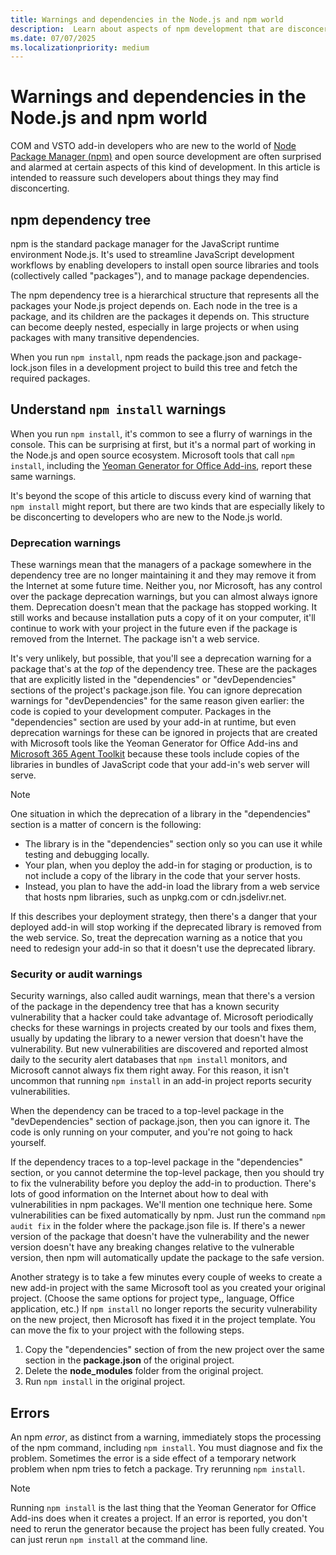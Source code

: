 ```yaml
---
title: Warnings and dependencies in the Node.js and npm world
description:  Learn about aspects of npm development that are disconcerting to COM and VSTO developers.
ms.date: 07/07/2025
ms.localizationpriority: medium
---
```


# Warnings and dependencies in the Node.js and npm world

COM and VSTO add-in developers who are new to the world of [Node Package Manager (npm)](https://www.npmjs.com/) and open source development are often surprised and alarmed at certain aspects of this kind of development. In this article is intended to reassure such developers about things they may find disconcerting.

## npm dependency tree

npm is the standard package manager for the JavaScript runtime environment Node.js. It's used to streamline JavaScript development workflows by enabling developers to install open source libraries and tools (collectively called "packages"), and to manage package dependencies.

The npm dependency tree is a hierarchical structure that represents all the packages your Node.js project depends on. Each node in the tree is a package, and its children are the packages it depends on. This structure can become deeply nested, especially in large projects or when using packages with many transitive dependencies.

When you run `npm install`, npm reads the package.json and package-lock.json files in a development project to build this tree and fetch the required packages.

## Understand `npm install` warnings

When you run `npm install`, it's common to see a flurry of warnings in the console. This can be surprising at first, but it's a normal part of working in the Node.js and open source ecosystem. Microsoft tools that call `npm install`, including the [Yeoman Generator for Office Add-ins](../develop/yeoman-generator-overview.md), report these same warnings.

It's beyond the scope of this article to discuss every kind of warning that `npm install` might report, but there are two kinds that are especially likely to be disconcerting to developers who are new to the Node.js world.

### Deprecation warnings

These warnings mean that the managers of a package somewhere in the dependency tree are no longer maintaining it and they may remove it from the Internet at some future time. Neither you, nor Microsoft, has any control over the package deprecation warnings, but you can almost always ignore them. Deprecation doesn't mean that the package has stopped working. It still works and because installation puts a copy of it on your computer, it'll continue to work with your project in the future even if the package is removed from the Internet. The package isn't a web service.

It's very unlikely, but possible, that you'll see a deprecation warning for a package that's at the *top* of the dependency tree. These are the packages that are explicitly listed in the "dependencies" or "devDependencies" sections of the project's package.json file. You can ignore deprecation warnings for "devDependencies" for the same reason given earlier: the code is copied to your development computer. Packages in the "dependencies" section are used by your add-in at runtime, but even deprecation warnings for these can be ignored in projects that are created with Microsoft tools like the Yeoman Generator for Office Add-ins and [Microsoft 365 Agent Toolkit](teams-toolkit-overview.md) because these tools include copies of the libraries in bundles of JavaScript code that your add-in's web server will serve.

> [!NOTE]
> One situation in which the deprecation of a library in the "dependencies" section is a matter of concern is the following:
>
> - The library is in the "dependencies" section only so you can use it while testing and debugging locally.
> - Your plan, when you deploy the add-in for staging or production, is to not include a copy of the library in the code that your server hosts.
> - Instead, you plan to have the add-in load the library from a web service that hosts npm libraries, such as unpkg.com or cdn.jsdelivr.net.
>
> If this describes your deployment strategy, then there's a danger that your deployed add-in will stop working if the deprecated library is removed from the web service. So, treat the deprecation warning as a notice that you need to redesign your add-in so that it doesn't use the deprecated library.

### Security or audit warnings

Security warnings, also called audit warnings, mean that there's a version of the package in the dependency tree that has a known security vulnerability that a hacker could take advantage of. Microsoft periodically checks for these warnings in projects created by our tools and fixes them, usually by updating the library to a newer version that doesn't have the vulnerability. But new vulnerabilities are discovered and reported almost daily to the security alert databases that `npm install` monitors, and Microsoft cannot always fix them right away. For this reason, it isn't uncommon that running `npm install` in an add-in project reports security vulnerabilities.

When the dependency can be traced to a top-level package in the "devDependencies" section of package.json, then you can ignore it. The code is only running on your computer, and you're not going to hack yourself.

If the dependency traces to a top-level package in the "dependencies" section, or you cannot determine the top-level package, then you should try to fix the vulnerability before you deploy the add-in to production. There's lots of good information on the Internet about how to deal with vulnerabilities in npm packages. We'll mention one technique here. Some vulnerabilities can be fixed automatically by npm. Just run the command `npm audit fix` in the folder where the package.json file is. If there's a newer version of the package that doesn't have the vulnerability and the newer version doesn't have any breaking changes relative to the vulnerable version, then npm will automatically update the package to the safe version.

Another strategy is to take a few minutes every couple of weeks to create a new add-in project with the same Microsoft tool as you created your original project. (Choose the same options for project type,, language, Office application, etc.) If `npm install` no longer reports the security vulnerability on the new project, then Microsoft has fixed it in the project template. You can move the fix to your project with the following steps.

1. Copy the "dependencies" section of from the new project over the same section in the **package.json** of the original project.
1. Delete the **node_modules** folder from the original project.
1. Run `npm install` in the original project.

## Errors

An npm *error*, as distinct from a warning, immediately stops the processing of the npm command, including `npm install`. You must diagnose and fix the problem. Sometimes the error is a side effect of a temporary network problem when npm tries to fetch a package. Try rerunning `npm install`.

> [!NOTE]
> Running `npm install` is the last thing that the Yeoman Generator for Office Add-ins does when it creates a project. If an error is reported, you don't need to rerun the generator because the project has been fully created. You can just rerun `npm install` at the command line.
